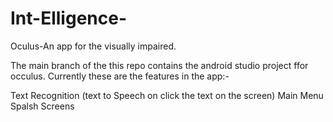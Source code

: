 # Int-Elligence-
Oculus-An app for the visually impaired.

The main branch of the this repo contains the android studio project ffor occulus.
Currently these are the features in the app:-

Text Recognition (text to Speech on click the text on the screen)
Main Menu
Spalsh Screens

